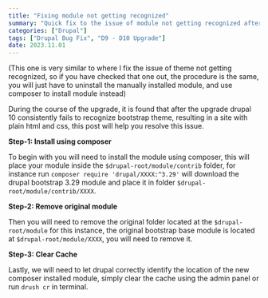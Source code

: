 ```yaml
---
title: "Fixing module not getting recognized"
summary: "Quick fix to the issue of module not getting recognized after upgrading from drupal-9 to drupal-10"
categories: ["Drupal"]
tags: ["Drupal Bug Fix", "D9 - D10 Upgrade"]
date: 2023.11.01
---
```


(This one is very similar to where I fix the issue of theme not getting recognized, so if you have checked that one out, the procedure is the same, you will just have to uninstall the manually installed module, and use composer to install module instead)

During the course of the upgrade, it is found that after the upgrade drupal 10 consistently fails to recognize bootstrap theme, resulting in a site with plain html and css, this post will help you resolve this issue.

**Step-1: Install using composer**

To begin with you will need to install the module using composer, this will place your module inside the `$drupal-root/module/contrib` folder, for instance run `composer require 'drupal/XXXX:^3.29'` will download the drupal bootstrap 3.29 module and place it in folder `$drupal-root/module/contrib/XXXX`.

**Step-2: Remove original module**

Then you will need to remove the original folder located at the `$drupal-root/module` for this instance, the original bootstrap base module is located at `$drupal-root/module/XXXX`, you will need to remove it.

**Step-3: Clear Cache**

Lastly, we will need to let drupal correctly identify the location of the new composer installed module, simply clear the cache using the admin panel or run `drush cr` in terminal.

